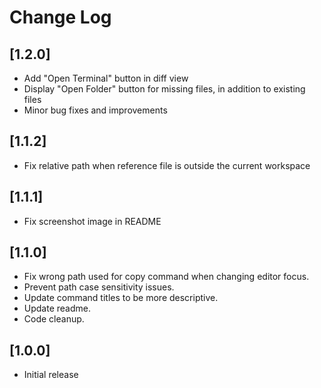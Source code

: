 # Change Log

## [1.2.0]

- Add "Open Terminal" button in diff view
- Display "Open Folder" button for missing files, in addition to existing files
- Minor bug fixes and improvements

## [1.1.2]

- Fix relative path when reference file is outside the current workspace

## [1.1.1]

- Fix screenshot image in README

## [1.1.0]

- Fix wrong path used for copy command when changing editor focus.
- Prevent path case sensitivity issues.
- Update command titles to be more descriptive.
- Update readme.
- Code cleanup.

## [1.0.0]

- Initial release
